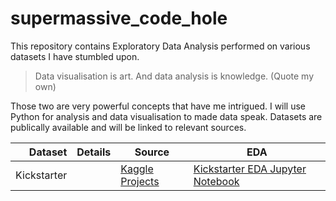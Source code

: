 # supermassive_code_hole
This repository contains Exploratory Data Analysis performed on various datasets I have stumbled upon. 


> Data visualisation is art. And data analysis is knowledge. 
(Quote my own)

Those two are very powerful concepts that have me intrigued. I will use Python for analysis and data visualisation to made data speak. 
Datasets are publically available and will be linked to relevant sources. 


| Dataset        |Details | Source      | EDA  |
| -------------: |--------|-------------| -----|
| Kickstarter    |        |[Kaggle Projects](https://www.kaggle.com/kemical/kickstarter-projects)           | [ Kickstarter EDA Jupyter Notebook](https://github.com/olasaja/supermassive_code_hole/blob/main/Kickstarter/Kickstarter_EDA.ipynb) |



